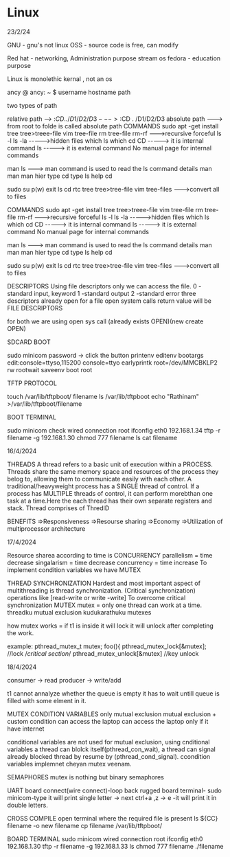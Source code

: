 # Linux

23/2/24

GNU - gnu's not linux
OSS - source  code is free, can modify

Red hat - networking, Administration purpose
stream os
fedora - education purpose

Linux  is monolethic kernal , not an os

 ancy @ ancy: ~ $ username hostname path

two types of path

relative path --> :$CD../D1/D2/D3 ---> :$CD . /D1/D2/D3
absolute path ---> from root to folde is called absolute path
COMMANDS sudo apt -get install tree tree>treee-file vim tree-file rm tree-file rm-rf --->recursive forceful ls -l ls -la ----->hidden files which ls which cd CD -----> it is internal command ls -----> it is external command No manual page for internal commands

man ls ---> man command is used to read the ls command details man man man hier type cd type ls help cd

sudo su p(w) exit ls cd rtc tree tree>tree-file vim tree-files --->convert all to files


COMMANDS
sudo apt -get install tree
tree>treee-file
vim tree-file
rm tree-file
rm-rf  --->recursive forceful
ls -l 
ls -la ----->hidden files
which ls
which cd
CD -----> it is internal command
ls  -----> it is external command
 No manual page for internal commands

 man ls ---> man command is used to read the ls command details
 man man
 man hier
 type cd 
 type ls 
 help cd

 sudo su
 p(w)
 exit 
 ls
 cd rtc
 tree
 tree>tree-file
 vim tree-files  --->convert all to files


 DESCRIPTORS
 Using file descriptors only we can access the file.
 0 -standard input, keyword
 1 -standard  output 
 2 -standard error
three descriptors already open for a file
open system calls return  value will be FILE DESCRIPTORS

for both we are using open sys call (already exists OPEN)(new create OPEN)





SDCARD BOOT

 sudo minicom
 password -> click the button
 printenv
 editenv bootargs
 edit:console=ttyso,115200 console=ttyo earlyprintk root=/dev/MMCBKLP2 rw rootwait
 saveenv
 boot 
 root


 TFTP PROTOCOL

 touch /var/lib/tftpboot/ filename
 ls /var/lib/tftpboot
 echo "Rathinam" >/var/lib/tftpboot/filename

 BOOT TERMINAL

 sudo minicom
  check wired connection
  root
  ifconfig eth0 192.168.1.34
  tftp -r filename -g 192.168.1.30
  chmod 777 filename
  ls
  cat filename

  16/4/2024

  THREADS
  A thread refers to a basic unit of execution within a PROCESS. Threads share the same memory space and resources of the process they belog to, allowing them to communicate easily with each other.
  A traditional/heavyweight process has a SINGLE thread of control.
  If a  process has MULTIPLE threads of control, it can perform morebthan one task at a time.Here the each thread has their own separate registers and stack.
  Thread comprises of ThredID

  BENEFITS
  =>Responsiveness
  =>Resourse sharing
  =>Economy
  =>Utilization of multiprocessor architecture

  17/4/2024

  Resource sharea according to time is CONCURRENCY
  parallelism = time decrease
  singalarism = time decrease
  concurrency = time increase
  To implement condition variables we have MUTEX

  THREAD SYNCHRONIZATION
   Hardest and most important aspect of multithreading is thread synchronization.
   (Critical synchronization) operations like [read-write or write -write]
   To overcome critical synchronization MUTEX
                 mutex = only one thread can work at a time.
   threadku mutual exclusion kudukarathuku mutexes

   how mutex works = if t1 is inside it will lock it will unlock after completing the work.

   example:
           pthread_mutex_t mutex;
           foo(){
           pthread_mutex_lock[&mutex];  //lock
           /*critical section*/
           pthread_mutex_unlock[&mutex] //key unlock

18/4/2024

consumer -> read
producer -> write/add

t1 cannot annalyze whether the queue is empty it has to wait untill queue is filled with some elment in it.


MUTEX                                                CONDITION VARIABLES
only mutual exclusion                                mutual exclusion + custom condition
can access the laptop                                can access the laptop only if it have internet


conditional variables are not used for mutual exclusion, using cnditional variables  a thread can blolck itself(pthread_con_wait), a thread can signal already blocked thread by resume by (pthread_cond_signal). ccondition variables implemnet cheyan mutex veenam.

SEMAPHORES
mutex is nothing but binary semaphores

UART
board connect(wire connect)-loop back
rugged board terminal- sudo minicom-type it will print single letter -> next ctrl+a ,z -> e -it will print it in double letters.

CROSS COMPILE
open terminal where the required file is present 
ls
${CC} filename -o new filename
cp filename /var/lib/tftpboot/

BOARD TERMINAL
sudo minicom
wired connection
root
ifconfig eth0 192.168.1.30
tftp -r filename -g 192.168.1.33
ls
chmod 777 filename
./filename
  
